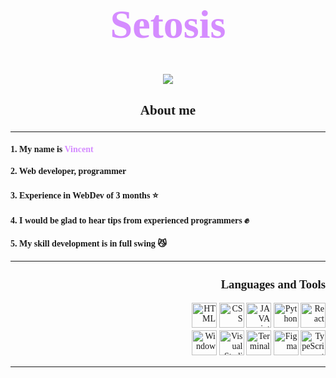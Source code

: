 <font face = "Play">
 <font color = #d58cff size = 6><h1 align="center">Setosis</h1></color></font>

 <div align="center"><img src="https://user-images.githubusercontent.com/120786298/212561546-393d7cbb-0b75-4030-8578-428616e1aefc.gif">

  <div align="left">
  <font size = 4><h3 align="center"> About me </h3></font>
  <hr>
  <h4> 1. My name is <font color = #d58cff>Vincent</font> 👋</h4>
  <h4> 2. Web developer, programmer 👾</h4>
  <h4> 3. Experience in WebDev of 3 months ⭐️</h4>
  <h4> 4. I would be glad to hear tips from experienced programmers ✊</h4>
  <h4> 5. My skill development is in full swing 😼 </h4>
  </div>

  <hr>

 <div align="right">
  <font size = 3><h3>Languages and Tools</h3></font>
  <img  src="https://user-images.githubusercontent.com/120786298/208248203-729a2254-ecc6-4e65-afeb-1a59c4519cc6.png" 
  alt="HTML" width="40" height="40">
  <img  src="https://user-images.githubusercontent.com/120786298/208248247-86f838ae-3c42-42a1-bf9f-fafaba18e8b5.png" alt="CSS"           width="40" height="40">
  <img  src="https://user-images.githubusercontent.com/120786298/208248288-840b8aec-c6e9-4032-a5e4-448e2cc58f67.png" alt="JAVA script"   width="40" height="40">
  <img  src="https://user-images.githubusercontent.com/120786298/208248300-90c65a63-3781-4385-a599-1b3dce5383b8.png" 
  alt="Python" width="40" height="40">
  <img  src="https://user-images.githubusercontent.com/120786298/217633252-162c2f13-a678-4e61-a410-d300467375b4.png" alt="React"         width="40" height="40">
  <br>
  <img  src="https://user-images.githubusercontent.com/120786298/208248152-2c4c17d9-7a6a-464b-a674-d54680f7f662.png" alt="Windows"       width="40" height="40">
  <img   width="40" height="40" 
       src="https://user-images.githubusercontent.com/120786298/208248127-a6dac990-c105-47b5-959f-9d9e70066552.png" 
       alt="Visual Studio">
  <img  src="https://user-images.githubusercontent.com/120786298/208248100-eff2a240-d5fe-447a-ab84-fe9e050e4f3e.png" alt="Terminal"       width="40" height="40">
  <img  src="https://user-images.githubusercontent.com/120786298/208248086-aed25a4c-b4d2-441b-b973-e3a107e304d3.png" alt="Figma"         width="40" height="40">
  <img  src="https://user-images.githubusercontent.com/120786298/224068047-866e829e-ee59-4250-8ce7-635eddd73195.png" alt="TypeScript"         width="40" height="40">
 </div>

  <hr>

</font>



